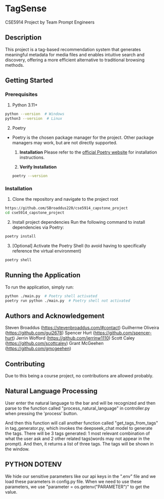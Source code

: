 # TagSense
CSE5914 Project by Team Prompt Engineers

## Description
This project is a tag-based recommendation system that generates meaningful metadata for media files and enables intuitive search and discovery, offering a more efficient alternative to traditional browsing methods.

## Getting Started

### Prerequisites

1. Python 3.11+
```bash
python --version  # Windows
python3 --version  # Linux
```

2. Poetry
- Poetry is the chosen package manager for the project. Other package managers may work, but are not directly supported.
    1. **Installation**
    Please refer to the [official Poetry website](https://python-poetry.org/docs/#installation) for installation instructions.

    2. **Verify Installation**
    ```bash
    poetry --version
    ```

### Installation
1. Clone the repository and navigate to the project root
```bash
https://github.com/SBroaddus220/cse5914_capstone_project
cd cse5914_capstone_project
```

2. Install project dependencies
Run the following command to install dependencies via Poetry:
```bash
poetry install
```

3. [Optional] Activate the Poetry Shell (to avoid having to specifically reference the virtual environment)
```bash
poetry shell
```

## Running the Application
To run the application, simply run:
```bash
python ./main.py  # Poetry shell activated
poetry run python ./main.py  # Poetry shell not activated
```

## Authors and Acknowledgement
Steven Broaddus (https://stevenbroaddus.com/#contact)
Guilherme Oliveira (https://github.com/gui2678)
Spencer Hurt (https://github.com/spencer-hurt)
Jerrin Wofford (https://github.com/jerrinw1110)
Scott Caley (https://github.com/scottcaley)
Grant McGeehen (https://github.com/gmcgeehen)

## Contributing
Due to this being a course project, no contributions are allowed probably.

## Natural Language Processing
User enter the natural language to the bar and will be recognized and 
then parse to the function called "process_natural_language" in controller.py
when pressing the 'process' button. 

And then this function will call another function called "get_tags_from_tags"
in tag_generator.py, which invokes the deepseek_chat model to generate the 
tags. There will be 3 tags generated: 1 most relevant combination of what the 
user ask and 2 other related tags(words may not appear in the prompt). And then,
it returns a list of three tags. The tags will be shown in the window.

## PYTHON DOTENV
We hide our sensitive parameters like our api keys in the ".env" file and we load these
parameters in config.py file. When we need to use these parameters, we use
"parameter = os.getenv("PARAMETER")" to get the value.